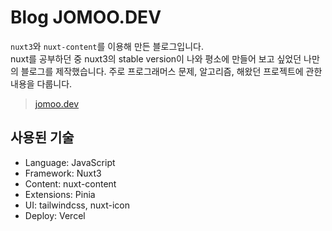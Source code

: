 # Blog JOMOO.DEV

`nuxt3`와 `nuxt-content`를 이용해 만든 블로그입니다.  
nuxt를 공부하던 중 nuxt3의 stable version이 나와 평소에 만들어 보고 싶었던 나만의 블로그를 제작했습니다.
주로 프로그래머스 문제, 알고리즘, 해왔던 프로젝트에 관한 내용을 다룹니다.

> <a href="https://jomoo.dev/" target="_blank" class="font-bold">jomoo.dev</a>

## 사용된 기술
- Language: JavaScript
- Framework: Nuxt3
- Content: nuxt-content
- Extensions: Pinia
- UI: tailwindcss, nuxt-icon
- Deploy: Vercel

